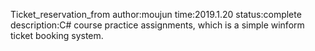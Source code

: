 Ticket_reservation_from
author:moujun
time:2019.1.20
status:complete
description:C# course practice assignments, which is a simple winform ticket booking system.